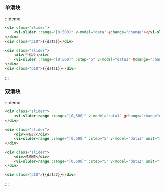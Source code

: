 ### 单滑块

:::demo
```html
<div class="slider">
    <vi-slider :range="[0,500]" v-model="data" @change="change"></vi-slider>
</div>
<div class="p10">{{data}}</div>

<div class="slider">
    <div>带标尺</div>
    <vi-slider :range="[0,500]" :step="5" v-model="data1" @change="change"></vi-slider>
</div>
<div class="p10">{{data1}}</div>
```
:::



### 双滑块

:::demo
```html
<div class="slider">
    <vi-slider-range :range="[0,500]" v-model="data1" @change="change"></vi-slider-range>
</div>

<div class="slider">
    <div>带标尺</div>
    <vi-slider-range :range="[0,500]" :step="5" v-model="data1" unit="万" @change="change"></vi-slider-range>
</div>

<div class="slider">
    <div>还原值</div>
    <vi-slider-range :range="[0,500]" :step="5" v-model="data2" unit="个"></vi-slider-range>
</div>

<div class="p10">{{data2}}</div>
```
:::


<script>
export default {
  data() {
    return {
      data: [0, 200],
      data1: [0, 400],
      data2: [88, 398]
    };
  },
  methods: {
    change(data) {
      this.data = data;
    }
  }
};
</script>

<style lang="scss">
.slider {
  width: 380px;
  padding: 10px;
}
</style>
